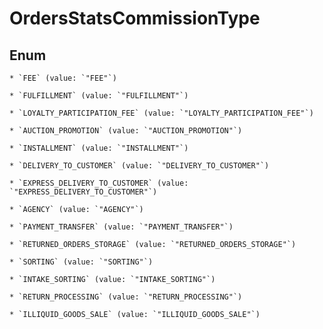 
# OrdersStatsCommissionType

## Enum


    * `FEE` (value: `"FEE"`)

    * `FULFILLMENT` (value: `"FULFILLMENT"`)

    * `LOYALTY_PARTICIPATION_FEE` (value: `"LOYALTY_PARTICIPATION_FEE"`)

    * `AUCTION_PROMOTION` (value: `"AUCTION_PROMOTION"`)

    * `INSTALLMENT` (value: `"INSTALLMENT"`)

    * `DELIVERY_TO_CUSTOMER` (value: `"DELIVERY_TO_CUSTOMER"`)

    * `EXPRESS_DELIVERY_TO_CUSTOMER` (value: `"EXPRESS_DELIVERY_TO_CUSTOMER"`)

    * `AGENCY` (value: `"AGENCY"`)

    * `PAYMENT_TRANSFER` (value: `"PAYMENT_TRANSFER"`)

    * `RETURNED_ORDERS_STORAGE` (value: `"RETURNED_ORDERS_STORAGE"`)

    * `SORTING` (value: `"SORTING"`)

    * `INTAKE_SORTING` (value: `"INTAKE_SORTING"`)

    * `RETURN_PROCESSING` (value: `"RETURN_PROCESSING"`)

    * `ILLIQUID_GOODS_SALE` (value: `"ILLIQUID_GOODS_SALE"`)



